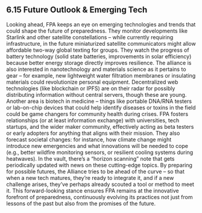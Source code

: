 ## 6.15 Future Outlook & Emerging Tech

Looking ahead, FPA keeps an eye on emerging technologies and trends that could shape the future of preparedness. They monitor developments like Starlink and other satellite constellations – while currently requiring infrastructure, in the future miniaturized satellite communicators might allow affordable two-way global texting for groups. They watch the progress of battery technology (solid state batteries, improvements in solar efficiency) because better energy storage directly improves resilience. The alliance is also interested in nanotechnology and materials science as it pertains to gear – for example, new lightweight water filtration membranes or insulating materials could revolutionize personal equipment. Decentralized web technologies (like blockchain or IPFS) are on their radar for possibly distributing information without central servers, though these are young. Another area is biotech in medicine – things like portable DNA/RNA testers or lab-on-chip devices that could help identify diseases or toxins in the field could be game changers for community health during crises. FPA fosters relationships (or at least information exchange) with universities, tech startups, and the wider maker community, effectively acting as beta testers or early adopters for anything that aligns with their mission. They also forecast societal changes: for instance, how climate change might introduce new emergencies and what innovations will be needed to cope (e.g., better wildfire monitoring sensors, or resilient cooling systems during heatwaves). In the vault, there’s a “horizon scanning” note that gets periodically updated with news on these cutting-edge topics. By preparing for possible futures, the Alliance tries to be ahead of the curve – so that when a new tech matures, they’re ready to integrate it, and if a new challenge arises, they’ve perhaps already scouted a tool or method to meet it. This forward-looking stance ensures FPA remains at the innovative forefront of preparedness, continuously evolving its practices not just from lessons of the past but also from the promises of the future.